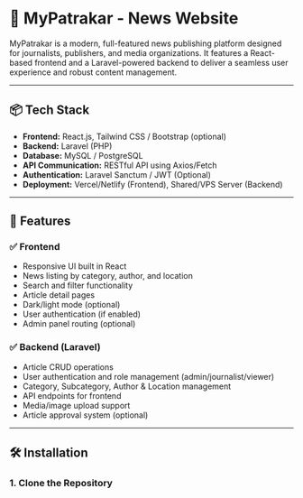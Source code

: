 # 📰 MyPatrakar - News Website

MyPatrakar is a modern, full-featured news publishing platform designed for journalists, publishers, and media organizations. It features a React-based frontend and a Laravel-powered backend to deliver a seamless user experience and robust content management.

---

## 📦 Tech Stack

- **Frontend:** React.js, Tailwind CSS / Bootstrap (optional)
- **Backend:** Laravel (PHP)
- **Database:** MySQL / PostgreSQL
- **API Communication:** RESTful API using Axios/Fetch
- **Authentication:** Laravel Sanctum / JWT (Optional)
- **Deployment:** Vercel/Netlify (Frontend), Shared/VPS Server (Backend)

---

## 🚀 Features

### ✅ Frontend

- Responsive UI built in React
- News listing by category, author, and location
- Search and filter functionality
- Article detail pages
- Dark/light mode (optional)
- User authentication (if enabled)
- Admin panel routing (optional)

### ✅ Backend (Laravel)

- Article CRUD operations
- User authentication and role management (admin/journalist/viewer)
- Category, Subcategory, Author & Location management
- API endpoints for frontend
- Media/image upload support
- Article approval system (optional)

---

## 🛠️ Installation

### 1. Clone the Repository

